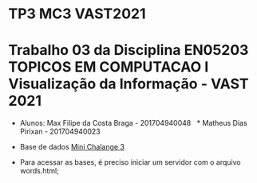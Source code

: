# TP3 MC3 VAST2021

# Trabalho 03 da Disciplina EN05203 TOPICOS EM COMPUTACAO I Visualização da Informação - VAST 2021

* Alunos: Max Filipe da Costa Braga - 201704940048 &nbsp;
          * Matheus Dias Pirixan - 201704940023
          
* Base de dados [Mini Chalange 3](https://vast-challenge.github.io/2021/MC3.html)

* Para acessar as bases, é preciso iniciar um servidor com o arquivo words.html;
